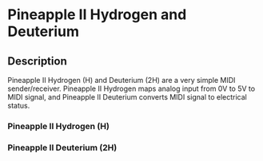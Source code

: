 # Pineapple II Hydrogen and Deuterium

## Description

Pineapple II Hydrogen (H) and Deuterium (2H) are a very simple MIDI sender/receiver. Pineapple II Hydrogen maps analog input from 0V to 5V to MIDI signal, and Pineapple II Deuterium converts MIDI signal to electrical status.

### Pineapple II Hydrogen (H)



### Pineapple II Deuterium (2H)



